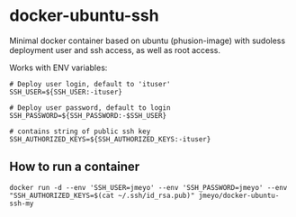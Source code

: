 # docker-ubuntu-ssh

Minimal docker container based on ubuntu (phusion-image) with sudoless deployment user and ssh access, as well as root access.

Works with ENV variables:

    # Deploy user login, default to 'ituser'
    SSH_USER=${SSH_USER:-ituser}

    # Deploy user password, default to login
    SSH_PASSWORD=${SSH_PASSWORD:-$SSH_USER}

    # contains string of public ssh key
    SSH_AUTHORIZED_KEYS=${SSH_AUTHORIZED_KEYS:-ituser}


## How to run a container
    docker run -d --env 'SSH_USER=jmeyo' --env 'SSH_PASSWORD=jmeyo' --env "SSH_AUTHORIZED_KEYS=$(cat ~/.ssh/id_rsa.pub)" jmeyo/docker-ubuntu-ssh-my
